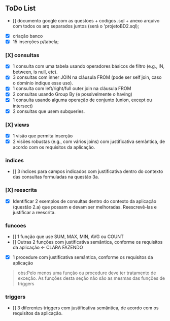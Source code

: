 ## ToDo List
- [] documento google com as questoes + codigos .sql  + anexo arquivo com todos os arq separados juntos (será o 'projetoBD2.sql);
- [X] criação banco 
- [X] 15 inserções p/tabela;
### [X] consultas 
- [X] 1 consulta com uma tabela usando operadores básicos de filtro (e.g., IN,  between, is null, etc).  
- [X]  3 consultas com inner JOIN na cláusula FROM (pode ser self join, caso o  domínio indique esse uso).  
- [X] 1 consulta com left/right/full outer join na cláusula FROM 
- [X] 2 consultas usando Group By (e possivelmente o having) 
- [X] 1 consulta usando alguma operação de conjunto (union, except ou  
intersect) 
- [X] 2 consultas que usem subqueries.
### [X] views
- [X] 1 visão que permita inserção  
- [x] 2 visões robustas (e.g., com vários joins) com justificativa semântica, de acordo com os  requisitos da aplicação. 

### indices
- [] 3 índices para campos indicados com justificativa dentro do contexto das consultas  formuladas na questão 3a.

### [X] reescrita
- [X]  Identificar 2 exemplos de consultas dentro do contexto da aplicação (questão 2.a) que  possam e devam ser melhoradas. Reescrevê-las e justificar a reescrita.  

### funcoes

- [] 1 função que use SUM, MAX, MIN, AVG ou COUNT 
- [] Outras 2 funções com justificativa semântica, conforme os requisitos da aplicação <- CLARA FAZENDO
- [x] 1 procedure com justificativa semântica, conforme os requisitos da aplicação

> obs:Pelo menos uma função ou procedure deve ter tratamento de exceção. As funções desta seção não são as mesmas das funções de triggers 

### triggers

- [] 3 diferentes triggers com justificativa semântica, de acordo com os requisitos da  aplicação. 

